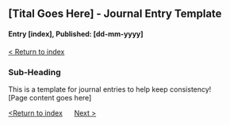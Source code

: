 ## [Tital Goes Here] - Journal Entry Template 
#### Entry [index], Published: [dd-mm-yyyy]

[< Return to index ](../)

### Sub-Heading

This is a template for journal entries to help keep consistency!  
[Page content goes here]

[<Return to index](../)
&nbsp;&nbsp;&nbsp;&nbsp;
[Next >](/journal_[index].md)
